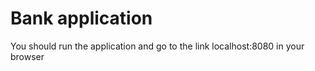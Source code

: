 # Bank application

You should run the application and go to the link localhost:8080 in your browser